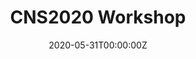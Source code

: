 ---
title: "CNS2020 Workshop"  # Add a page title.
summary: "Spatiotemporal dynamics in neuroimaging: models and analysis"  # Add a page description.
date: "2020-05-31T00:00:00Z"  # Add today's date.
type: "widget_page"  # Page type is a Widget Page
---